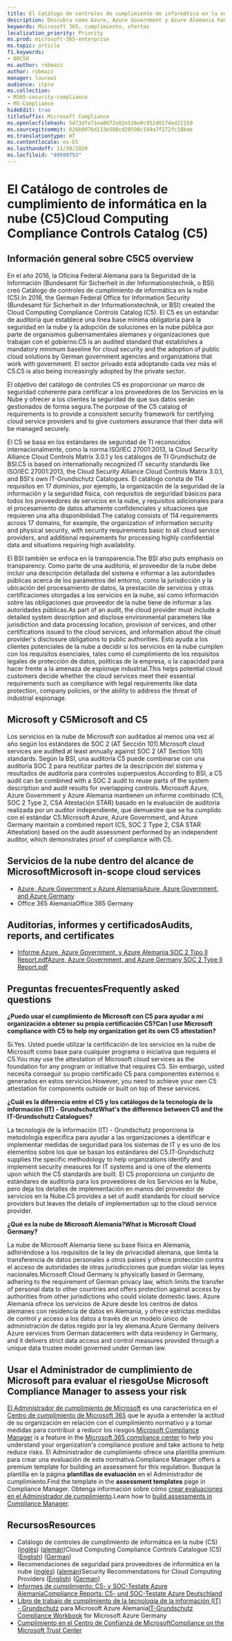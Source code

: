 ```yaml
---
title: El Catálogo de controles de cumplimiento de informática en la nube (C5)
description: Descubra cómo Azure, Azure Government y Azure Alemania han demostrado que cumplen con el Catálogo de controles de cumplimiento de informática en la nube (C5).
keywords: Microsoft 365, cumplimiento, ofertas
localization_priority: Priority
ms.prod: microsoft-365-enterprise
ms.topic: article
f1.keywords:
- NOCSH
ms.author: robmazz
author: robmazz
manager: laurawi
audience: itpro
ms.collection:
- M365-security-compliance
- MS-Compliance
hideEdit: true
titleSuffix: Microsoft Compliance
ms.openlocfilehash: 5d73dfe71ea0872e02e516e0c952d017ded22150
ms.sourcegitcommit: 626b0076d133e588cd28598c149a7f272fc18bae
ms.translationtype: HT
ms.contentlocale: es-ES
ms.lasthandoff: 11/30/2020
ms.locfileid: "49509753"
---
```

# <a name="cloud-computing-compliance-controls-catalog-c5"></a><span data-ttu-id="c4a7e-104">El Catálogo de controles de cumplimiento de informática en la nube (C5)</span><span class="sxs-lookup"><span data-stu-id="c4a7e-104">Cloud Computing Compliance Controls Catalog (C5)</span></span>

## <a name="c5-overview"></a><span data-ttu-id="c4a7e-105">Información general sobre C5</span><span class="sxs-lookup"><span data-stu-id="c4a7e-105">C5 overview</span></span>

<span data-ttu-id="c4a7e-106">En el año 2016, la Oficina Federal Alemana para la Seguridad de la Información (Bundesamt für Sicherheit in der Informationstechnik, o BSI) creó Catálogo de controles de cumplimiento de informática en la nube (C5).</span><span class="sxs-lookup"><span data-stu-id="c4a7e-106">In 2016, the German Federal Office for Information Security (Bundesamt für Sicherheit in der Informationstechnik, or BSI) created the Cloud Computing Compliance Controls Catalog (C5).</span></span> <span data-ttu-id="c4a7e-107">El C5 es un estándar de auditoría que establece una línea base mínima obligatoria para la seguridad en la nube y la adopción de soluciones en la nube pública por parte de organismos gubernamentales alemanes y organizaciones que trabajan con el gobierno.</span><span class="sxs-lookup"><span data-stu-id="c4a7e-107">C5 is an audited standard that establishes a mandatory minimum baseline for cloud security and the adoption of public cloud solutions by German government agencies and organizations that work with government.</span></span> <span data-ttu-id="c4a7e-108">El sector privado está adoptando cada vez más el C5.</span><span class="sxs-lookup"><span data-stu-id="c4a7e-108">C5 is also being increasingly adopted by the private sector.</span></span>

<span data-ttu-id="c4a7e-109">El objetivo del catálogo de controles C5 es proporcionar un marco de seguridad coherente para certificar a los proveedores de los Servicios en la Nube y ofrecer a los clientes la seguridad de que sus datos serán gestionados de forma segura.</span><span class="sxs-lookup"><span data-stu-id="c4a7e-109">The purpose of the C5 catalog of requirements is to provide a consistent security framework for certifying cloud service providers and to give customers assurance that their data will be managed securely.</span></span>

<span data-ttu-id="c4a7e-110">El C5 se basa en los estándares de seguridad de TI reconocidos internacionalmente, como la norma ISO/IEC 27001:2013, la Cloud Security Alliance Cloud Controls Matrix 3.0.1 y los catálogos de TI Grundschutz de BSI.</span><span class="sxs-lookup"><span data-stu-id="c4a7e-110">C5 is based on internationally recognized IT security standards like ISO/IEC 27001:2013, the Cloud Security Alliance Cloud Controls Matrix 3.0.1, and BSI's own IT-Grundschutz Catalogues.</span></span> <span data-ttu-id="c4a7e-111">El catálogo consta de 114 requisitos en 17 dominios, por ejemplo, la organización de la seguridad de la información y la seguridad física, con requisitos de seguridad básicos para todos los proveedores de servicios en la nube, y requisitos adicionales para el procesamiento de datos altamente confidenciales y situaciones que requieren una alta disponibilidad.</span><span class="sxs-lookup"><span data-stu-id="c4a7e-111">The catalog consists of 114 requirements across 17 domains, for example, the organization of information security and physical security, with security requirements basic to all cloud service providers, and additional requirements for processing highly confidential data and situations requiring high availability.</span></span>

<span data-ttu-id="c4a7e-112">El BSI también se enfoca en la transparencia.</span><span class="sxs-lookup"><span data-stu-id="c4a7e-112">The BSI also puts emphasis on transparency.</span></span> <span data-ttu-id="c4a7e-113">Como parte de una auditoría, el proveedor de la nube debe incluir una descripción detallada del sistema e informar a las autoridades públicas acerca de los parámetros del entorno, como la jurisdicción y la ubicación del procesamiento de datos, la prestación de servicios y otras certificaciones otorgadas a los servicios en la nube, así como información sobre las obligaciones que proveedor de la nube tiene de informar a las autoridades públicas.</span><span class="sxs-lookup"><span data-stu-id="c4a7e-113">As part of an audit, the cloud provider must include a detailed system description and disclose environmental parameters like jurisdiction and data processing location, provision of services, and other certifications issued to the cloud services, and information about the cloud provider's disclosure obligations to public authorities.</span></span> <span data-ttu-id="c4a7e-114">Esto ayuda a los clientes potenciales de la nube a decidir si los servicios en la nube cumplen con los requisitos esenciales, tales como el cumplimiento de los requisitos legales de protección de datos, políticas de la empresa, o la capacidad para hacer frente a la amenaza de espionaje industrial.</span><span class="sxs-lookup"><span data-stu-id="c4a7e-114">This helps potential cloud customers decide whether the cloud services meet their essential requirements such as compliance with legal requirements like data protection, company policies, or the ability to address the threat of industrial espionage.</span></span>

## <a name="microsoft-and-c5"></a><span data-ttu-id="c4a7e-115">Microsoft y C5</span><span class="sxs-lookup"><span data-stu-id="c4a7e-115">Microsoft and C5</span></span>

<span data-ttu-id="c4a7e-116">Los servicios en la nube de Microsoft son auditados al menos una vez al año según los estándares de SOC 2 (AT Sección 101).</span><span class="sxs-lookup"><span data-stu-id="c4a7e-116">Microsoft cloud services are audited at least annually against SOC 2 (AT Section 101) standards.</span></span> <span data-ttu-id="c4a7e-117">Según la BSI, una auditoría C5 puede combinarse con una auditoría SOC 2 para reutilizar partes de la descripción del sistema y resultados de auditoría para controles superpuestos.</span><span class="sxs-lookup"><span data-stu-id="c4a7e-117">According to BSI, a C5 audit can be combined with a SOC 2 audit to reuse parts of the system description and audit results for overlapping controls.</span></span> <span data-ttu-id="c4a7e-118">Microsoft Azure, Azure Government y Azure Alemania mantienen un informe combinado (C5, SOC 2 Type 2, CSA Atestación STAR) basado en la evaluación de auditoria realizada por un auditor independiente, que demuestre que se ha cumplido con el estándar C5.</span><span class="sxs-lookup"><span data-stu-id="c4a7e-118">Microsoft Azure, Azure Government, and Azure Germany maintain a combined report (C5, SOC 2 Type 2, CSA STAR Attestation) based on the audit assessment performed by an independent auditor, which demonstrates proof of compliance with C5.</span></span>

## <a name="microsoft-in-scope-cloud-services"></a><span data-ttu-id="c4a7e-119">Servicios de la nube dentro del alcance de Microsoft</span><span class="sxs-lookup"><span data-stu-id="c4a7e-119">Microsoft in-scope cloud services</span></span>

- [<span data-ttu-id="c4a7e-120">Azure, Azure Government y Azure Alemania</span><span class="sxs-lookup"><span data-stu-id="c4a7e-120">Azure, Azure Government, and Azure Germany</span></span>](https://go.microsoft.com/fwlink/p/?linkid=2051569)
- <span data-ttu-id="c4a7e-121">Office 365 Alemania</span><span class="sxs-lookup"><span data-stu-id="c4a7e-121">Office 365 Germany</span></span>

## <a name="audits-reports-and-certificates"></a><span data-ttu-id="c4a7e-122">Auditorías, informes y certificados</span><span class="sxs-lookup"><span data-stu-id="c4a7e-122">Audits, reports, and certificates</span></span>

- [<span data-ttu-id="c4a7e-123">Informe Azure, Azure Government, y Azure Alemania SOC 2 Tipo II Report.pdf</span><span class="sxs-lookup"><span data-stu-id="c4a7e-123">Azure, Azure Government, and Azure Germany SOC 2 Type II Report.pdf</span></span>](https://go.microsoft.com/fwlink/p/?linkid=2093520)

## <a name="frequently-asked-questions"></a><span data-ttu-id="c4a7e-124">Preguntas frecuentes</span><span class="sxs-lookup"><span data-stu-id="c4a7e-124">Frequently asked questions</span></span>

<span data-ttu-id="c4a7e-125">**¿Puedo usar el cumplimiento de Microsoft con C5 para ayudar a mi organización a obtener su propia certificación C5?**</span><span class="sxs-lookup"><span data-stu-id="c4a7e-125">**Can I use Microsoft compliance with C5 to help my organization get its own C5 attestation?**</span></span>

<span data-ttu-id="c4a7e-126">Sí.</span><span class="sxs-lookup"><span data-stu-id="c4a7e-126">Yes.</span></span> <span data-ttu-id="c4a7e-127">Usted puede utilizar la certificación de los servicios en la nube de Microsoft como base para cualquier programa o iniciativa que requiera el C5.</span><span class="sxs-lookup"><span data-stu-id="c4a7e-127">You may use the attestation of Microsoft cloud services as the foundation for any program or initiative that requires C5.</span></span> <span data-ttu-id="c4a7e-128">Sin embargo, usted necesita conseguir su propio certificado C5 para componentes externos o generados en estos servicios.</span><span class="sxs-lookup"><span data-stu-id="c4a7e-128">However, you need to achieve your own C5 attestation for components outside or built on top of these services.</span></span>

<span data-ttu-id="c4a7e-129">**¿Cuál es la diferencia entre el C5 y los catálogos de la tecnología de la información (IT) - Grundschutz**</span><span class="sxs-lookup"><span data-stu-id="c4a7e-129">**What's the difference between C5 and the IT-Grundschutz Catalogues?**</span></span>

<span data-ttu-id="c4a7e-130">La tecnología de la información (IT) - Grundschutz proporciona la metodología específica para ayudar a las organizaciones a identificar e implementar medidas de seguridad para los sistemas de IT y es uno de los elementos sobre los que se basan los estándares del C5.</span><span class="sxs-lookup"><span data-stu-id="c4a7e-130">IT-Grundschutz supplies the specific methodology to help organizations identify and implement security measures for IT systems and is one of the elements upon which the C5 standards are built.</span></span> <span data-ttu-id="c4a7e-131">El C5 proporciona un conjunto de estándares de auditoría para los proveedores de los Servicios en la Nube, pero deja los detalles de implementación en manos del proveedor de servicios en la Nube.</span><span class="sxs-lookup"><span data-stu-id="c4a7e-131">C5 provides a set of audit standards for cloud service providers but leaves the details of implementation up to the cloud service provider.</span></span>

<span data-ttu-id="c4a7e-132">**¿Qué es la nube de Microsoft Alemania?**</span><span class="sxs-lookup"><span data-stu-id="c4a7e-132">**What is Microsoft Cloud Germany?**</span></span>

<span data-ttu-id="c4a7e-133">La nube de Microsoft Alemania tiene su base física en Alemania, adhiriéndose a los requisitos de la ley de privacidad alemana, que limita la transferencia de datos personales a otros países y ofrece protección contra el acceso de autoridades de otras jurisdicciones que puedan violar las leyes nacionales.</span><span class="sxs-lookup"><span data-stu-id="c4a7e-133">Microsoft Cloud Germany is physically based in Germany, adhering to the requirement of German privacy law, which limits the transfer of personal data to other countries and offers protection against access by authorities from other jurisdictions who could violate domestic laws.</span></span> <span data-ttu-id="c4a7e-134">Azure Alemania ofrece los servicios de Azure desde los centros de datos alemanes con residencia de datos en Alemania, y ofrece estrictas medidas de control y acceso a los datos a través de un modelo único de administración de datos regido por la ley alemana.</span><span class="sxs-lookup"><span data-stu-id="c4a7e-134">Azure Germany delivers Azure services from German datacenters with data residency in Germany, and it delivers strict data access and control measures provided through a unique data trustee model governed under German law.</span></span>

## <a name="use-microsoft-compliance-manager-to-assess-your-risk"></a><span data-ttu-id="c4a7e-135">Usar el Administrador de cumplimiento de Microsoft para evaluar el riesgo</span><span class="sxs-lookup"><span data-stu-id="c4a7e-135">Use Microsoft Compliance Manager to assess your risk</span></span>

<span data-ttu-id="c4a7e-136">[El Administrador de cumplimiento de Microsoft](https://docs.microsoft.com/microsoft-365/compliance/compliance-manager) es una característica en el [Centro de cumplimiento de Microsoft 365](https://docs.microsoft.com/microsoft-365/compliance/microsoft-365-compliance-center) que le ayuda a entender la actitud de su organización en relación con el cumplimiento normativo y a tomar medidas para contribuir a reducir los riesgos.</span><span class="sxs-lookup"><span data-stu-id="c4a7e-136">[Microsoft Compliance Manager](https://docs.microsoft.com/microsoft-365/compliance/compliance-manager) is a feature in the [Microsoft 365 compliance center](https://docs.microsoft.com/microsoft-365/compliance/microsoft-365-compliance-center) to help you understand your organization's compliance posture and take actions to help reduce risks.</span></span> <span data-ttu-id="c4a7e-137">El Administrador de cumplimiento ofrece una plantilla premium para crear una evaluación de esta normativa.</span><span class="sxs-lookup"><span data-stu-id="c4a7e-137">Compliance Manager offers a premium template for building an assessment for this regulation.</span></span> <span data-ttu-id="c4a7e-138">Busque la plantilla en la página **plantillas de evaluación** en el Administrador de cumplimiento.</span><span class="sxs-lookup"><span data-stu-id="c4a7e-138">Find the template in the **assessment templates** page in Compliance Manager.</span></span> <span data-ttu-id="c4a7e-139">Obtenga información sobre cómo [crear evaluaciones en el Administrador de cumplimiento](https://docs.microsoft.com/microsoft-365/compliance/compliance-manager-assessments).</span><span class="sxs-lookup"><span data-stu-id="c4a7e-139">Learn how to [build assessments in Compliance Manager](https://docs.microsoft.com/microsoft-365/compliance/compliance-manager-assessments).</span></span>

## <a name="resources"></a><span data-ttu-id="c4a7e-140">Recursos</span><span class="sxs-lookup"><span data-stu-id="c4a7e-140">Resources</span></span>

- <span data-ttu-id="c4a7e-141">Catálogo de controles de cumplimiento de informática en la nube (C5) ([inglés](https://www.bsi.bund.de/EN/Topics/CloudComputing/Compliance_Criteria_Catalogue/Compliance_Criteria_Catalogue_node.html)) ([alemán](https://www.bsi.bund.de/DE/Themen/DigitaleGesellschaft/CloudComputing/Kriterienkatalog/Kriterienkatalog_node.html))</span><span class="sxs-lookup"><span data-stu-id="c4a7e-141">Cloud Computing Compliance Controls Catalogue (C5) ([English](https://www.bsi.bund.de/EN/Topics/CloudComputing/Compliance_Criteria_Catalogue/Compliance_Criteria_Catalogue_node.html)) ([German](https://www.bsi.bund.de/DE/Themen/DigitaleGesellschaft/CloudComputing/Kriterienkatalog/Kriterienkatalog_node.html))</span></span>
- <span data-ttu-id="c4a7e-142">Recomendaciones de seguridad para proveedores de informática en la nube ([inglés](https://www.bsi.bund.de/EN/Topics/CloudComputing/Secure_use_of_cloud_services/Secure_use_cloud_services_node.html)) ([alemán](https://www.bsi.bund.de/DE/Themen/DigitaleGesellschaft/CloudComputing/Sichere_Nutzung_Cloud/Sichere_Nutzung_Cloud_node.html))</span><span class="sxs-lookup"><span data-stu-id="c4a7e-142">Security Recommendations for Cloud Computing Providers ([English](https://www.bsi.bund.de/EN/Topics/CloudComputing/Secure_use_of_cloud_services/Secure_use_cloud_services_node.html)) ([German](https://www.bsi.bund.de/DE/Themen/DigitaleGesellschaft/CloudComputing/Sichere_Nutzung_Cloud/Sichere_Nutzung_Cloud_node.html))</span></span>
- [<span data-ttu-id="c4a7e-143">Informes de cumplimiento: C5- y SOC-Testate Azure Alemania</span><span class="sxs-lookup"><span data-stu-id="c4a7e-143">Compliance Reports: C5- und SOC-Testate Azure Deutschland</span></span>](https://servicetrust.microsoft.com/ViewPage/MSComplianceGuide?command=Download&downloadType=Document&downloadId=df100ae1-baf9-4785-8a6d-864c0bc5c308&docTab=4ce99610-c9c0-11e7-8c2c-f908a777fa4d_SOC%20%2F%20SSAE%2016%20Reports)
- <span data-ttu-id="c4a7e-144">[Libro de trabajo de cumplimiento de la tecnología de la información (IT) - Grundschutz](https://gallery.technet.microsoft.com/Azure-Germany-IT-fca4afd7) para Microsoft Azure Alemania</span><span class="sxs-lookup"><span data-stu-id="c4a7e-144">[IT-Grundschutz Compliance Workbook](https://gallery.technet.microsoft.com/Azure-Germany-IT-fca4afd7) for Microsoft Azure Germany</span></span>
- [<span data-ttu-id="c4a7e-145">Cumplimiento en el Centro de Confianza de Microsoft</span><span class="sxs-lookup"><span data-stu-id="c4a7e-145">Compliance on the Microsoft Trust Center</span></span>](https://www.microsoft.com/trust-center/compliance/compliance-overview)

